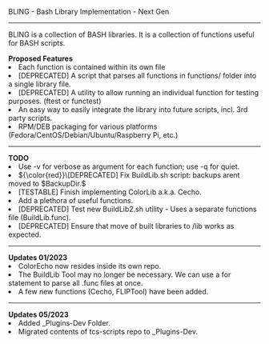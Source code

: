 BLING - Bash Library Implementation - Next Gen
<hr>
BLING is a collection of BASH libraries. It is a collection of functions useful for BASH scripts.
<p>
<div id="Proposed-Features">
  <b>Proposed Features</b>
    <li> Each function is contained within its own file </li>
    <li> [DEPRECATED] A script that parses all functions in functions/ folder into a single library file. </li> 
    <li> [DEPRECATED] A utility to allow running an individual function for testing purposes. (ftest or functest) </li> 
    <li> An easy way to easily integrate the library into future scripts, incl. 3rd party scripts. </li>
    <li> RPM/DEB packaging for various platforms (Fedora/CentOS/Debian/Ubuntu/Raspberry Pi, etc.) </li>
</div>
<hr>
<div id="TODO">
  <b>TODO</b>
    <li> Use -v for verbose as argument for each function; use -q for quiet. </li>
    <li> ${\color{red}}\[DEPRECATED] Fix BuildLib.sh script: backups arent moved to $BackupDir.$ </li>
    <li> [TESTABLE] Finish implementing ColorLib a.k.a. Cecho. </li>
    <li> Add a plethora of useful functions. </li>
    <li> [DEPRECATED] Test new BuildLib2.sh utility - Uses a separate functions file (BuildLib.func). </li>
    <li> [DEPRECATED] Ensure that move of built libraries to /lib works as expected. </li>
</div>
<hr>
<div id="Updates_01-2023">
  <b>Updates 01/2023</b>
    <li> ColorEcho now resides inside its own repo. </li>
    <li> The BuildLib Tool may no longer be necessary.  We can use a for statement to parse all .func files at once. </li>
    <li> A few new functions (Cecho, FLIPTool) have been added. </li>
 </div>
 <hr>
<div id="Updates_05-2023">
  <b>Updates 05/2023</b>
    <li> Added _Plugins-Dev Folder. </li>
    <li> Migrated contents of tcs-scripts repo to _Plugins-Dev. </li>
 </div>
